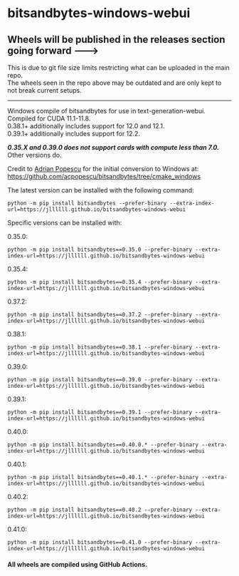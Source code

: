 # bitsandbytes-windows-webui

## Wheels will be published in the releases section going forward --->
This is due to git file size limits restricting what can be uploaded in the main repo.  
The wheels seen in the repo above may be outdated and are only kept to not break current setups.

----
Windows compile of bitsandbytes for use in text-generation-webui.  
Compiled for CUDA 11.1-11.8.  
0.38.1+ additionally includes support for 12.0 and 12.1.  
0.39.1+ additionally includes support for 12.2.

***0.35.X and 0.39.0 does not support cards with compute less than 7.0.***  
Other versions do.

Credit to [Adrian Popescu](https://github.com/acpopescu) for the initial conversion to Windows at: https://github.com/acpopescu/bitsandbytes/tree/cmake_windows

The latest version can be installed with the following command:
```
python -m pip install bitsandbytes --prefer-binary --extra-index-url=https://jllllll.github.io/bitsandbytes-windows-webui
```
Specific versions can be installed with:

0.35.0:
```
python -m pip install bitsandbytes==0.35.0 --prefer-binary --extra-index-url=https://jllllll.github.io/bitsandbytes-windows-webui
```
0.35.4:
```
python -m pip install bitsandbytes==0.35.4 --prefer-binary --extra-index-url=https://jllllll.github.io/bitsandbytes-windows-webui
```
0.37.2:
```
python -m pip install bitsandbytes==0.37.2 --prefer-binary --extra-index-url=https://jllllll.github.io/bitsandbytes-windows-webui
```
0.38.1:
```
python -m pip install bitsandbytes==0.38.1 --prefer-binary --extra-index-url=https://jllllll.github.io/bitsandbytes-windows-webui
```
0.39.0:
```
python -m pip install bitsandbytes==0.39.0 --prefer-binary --extra-index-url=https://jllllll.github.io/bitsandbytes-windows-webui
```
0.39.1:
```
python -m pip install bitsandbytes==0.39.1 --prefer-binary --extra-index-url=https://jllllll.github.io/bitsandbytes-windows-webui
```
0.40.0:
```
python -m pip install bitsandbytes==0.40.0.* --prefer-binary --extra-index-url=https://jllllll.github.io/bitsandbytes-windows-webui
```
0.40.1:
```
python -m pip install bitsandbytes==0.40.1.* --prefer-binary --extra-index-url=https://jllllll.github.io/bitsandbytes-windows-webui
```
0.40.2:
```
python -m pip install bitsandbytes==0.40.2 --prefer-binary --extra-index-url=https://jllllll.github.io/bitsandbytes-windows-webui
```
0.41.0:
```
python -m pip install bitsandbytes==0.41.0 --prefer-binary --extra-index-url=https://jllllll.github.io/bitsandbytes-windows-webui
```


#### All wheels are compiled using GitHub Actions.
